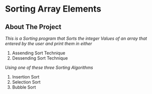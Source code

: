 # Sorting Array Elements
## About The Project
*This is a Sorting program that Sorts the integer Values of an array that entered by the user 
and print them in either*
1. Assending Sort Technique
2. Dessending Sort Technique

*Using one of these three Sorting Algorithms*
1. Insertion Sort
2. Selection Sort
3. Bubble Sort




